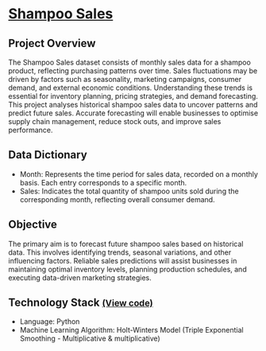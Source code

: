 # [Shampoo Sales](../c.%20Jupyter%20Notebooks/Shampoo%20Sales.ipynb)


## Project Overview
The Shampoo Sales dataset consists of monthly sales data for a shampoo product, reflecting purchasing patterns over 
time. Sales fluctuations may be driven by factors such as seasonality, marketing campaigns, consumer demand, and 
external economic conditions. Understanding these trends is essential for inventory planning, pricing strategies, and 
demand forecasting. This project analyses historical shampoo sales data to uncover patterns and predict future sales. 
Accurate forecasting will enable businesses to optimise supply chain management, reduce stock outs, and improve sales 
performance.

## Data Dictionary
- Month: Represents the time period for sales data, recorded on a monthly basis. Each entry corresponds to a specific 
month.
- Sales: Indicates the total quantity of shampoo units sold during the corresponding month, reflecting overall consumer 
demand.

## Objective
The primary aim is to forecast future shampoo sales based on historical data. This involves identifying trends, 
seasonal variations, and other influencing factors. Reliable sales predictions will assist businesses in maintaining 
optimal inventory levels, planning production schedules, and executing data-driven marketing strategies.

## Technology Stack <small>[(View code)](../c.%20Jupyter%20Notebooks/Shampoo%20Sales.ipynb)</small>
- Language: Python
- Machine Learning Algorithm: Holt-Winters Model (Triple Exponential Smoothing - Multiplicative & multiplicative)
